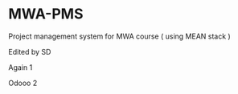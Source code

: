 # MWA-PMS
Project management system for MWA course ( using MEAN stack )

Edited by SD

Again 1


Odooo 2